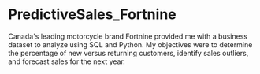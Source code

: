 # PredictiveSales_Fortnine
Canada's leading motorcycle brand Fortnine provided me with a business dataset to analyze using SQL and Python. My objectives were to determine the percentage of new versus returning customers, identify sales outliers, and forecast sales for the next year.
